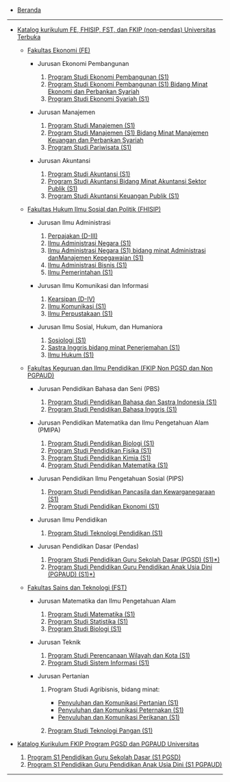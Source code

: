 - [Beranda](/README.md)

***

- [Katalog kurikulum FE, FHISIP, FST, dan FKIP (non-pendas) Universitas Terbuka](/katalog-non-pendas.md)
  - [Fakultas Ekonomi (FE)](/FE/README.md)

    - Jurusan Ekonomi Pembangunan

      1. [Program Studi Ekonomi Pembangunan (S1)](/FE/ekonomi-pembangunan-s1.md)
      2. [Program Studi Ekonomi Pembangunan (S1) Bidang Minat Ekonomi dan Perbankan Syariah](/FE/ekonomi-pembangunan-s1-bidang-minat-ekonomi-dan-perbankan-syariah.md)
      3. [Program Studi Ekonomi Syariah (S1)](/FE/ekonomi-syariah-s1.md)

    - Jurusan Manajemen

      1. [Program Studi Manajemen (S1)](/FE/manajemen-s1.md)
      2. [Program Studi Manajemen (S1) Bidang Minat Manajemen Keuangan dan Perbankan Syariah](/FE/manajemen-s1-bidang-minat-manajemen-keuangan-dan-perbankan-syariah.md)
      3. [Program Studi Pariwisata (S1)](/FE/pariwisata-s1.md)

    - Jurusan Akuntansi

      1. [Program Studi Akuntansi (S1)](/FE/akuntansi-s1.md)
      2. [Program Studi Akuntansi Bidang Minat Akuntansi Sektor Publik (S1)](/FE/akuntansi-bidang-minat-akuntansi-sektor-publik-s1.md)
      3. [Program Studi Akuntansi Keuangan Publik (S1)](/FE/akuntansi-keuangan-publik-s1.md)

  - [Fakultas Hukum Ilmu Sosial dan Politik (FHISIP)](/FHISIP/README.md)

    - Jurusan Ilmu Administrasi

      1. [Perpajakan (D-III)](/FHISIP/perpajakan-d-iii.md)
      2. [Ilmu Administrasi Negara (S1)](/FHISIP/ilmu-administrasi-negara-s1.md)
      3. [Ilmu Administrasi Negara (S1) bidang minat Administrasi danManajemen Kepegawaian (S1)](/FHISIP/ilmu-administrasi-negara-s1-bidang-minat-administrasi-dan-manajemen-kepegawaian-s1.md)
      4. [Ilmu Administrasi Bisnis (S1)](/FHISIP/ilmu-administrasi-bisnis-s1.md)
      5. [Ilmu Pemerintahan (S1)](/FHISIP/ilmu-pemerintahan-s1.md)

    - Jurusan Ilmu Komunikasi dan Informasi

      1. [Kearsipan (D-IV)](/FHISIP/kearsipan-d-iv.md)
      2. [Ilmu Komunikasi (S1)](/FHISIP/ilmu-komunikasi-s1.md)
      3. [Ilmu Perpustakaan (S1)](/FHISIP/ilmu-perpustakaan-s1.md)

    - Jurusan Ilmu Sosial, Hukum, dan Humaniora

      1. [Sosiologi (S1)](/FHISIP/sosiologi-s1.md)
      2. [Sastra Inggris bidang minat Penerjemahan (S1)](/FHISIP/sastra-inggris-bidang-minat-penerjemahan-s1.md)
      3. [Ilmu Hukum (S1)](/FHISIP/ilmu-hukum-s1.md)

  - [Fakultas Keguruan dan Ilmu Pendidikan (FKIP Non PGSD dan Non PGPAUD)](/FKIP-non-pendas/README.md)

    - Jurusan Pendidikan Bahasa dan Seni (PBS)

      1. [Program Studi Pendidikan Bahasa dan Sastra Indonesia (S1)](/FKIP-non-pendas/pendidikan-bahasa-dan-sastra-indonesia-s1.md)
      2. [Program Studi Pendidikan Bahasa Inggris (S1)](/FKIP-non-pendas/pendidikan-bahasa-inggris-s1.md)

    - Jurusan Pendidikan Matematika dan Ilmu Pengetahuan Alam (PMIPA)

      1. [Program Studi Pendidikan Biologi (S1)](/FKIP-non-pendas/pendidikan-biologi-s1.md)
      2. [Program Studi Pendidikan Fisika (S1)](/FKIP-non-pendas/pendidikan-fisika-s1.md)
      3. [Program Studi Pendidikan Kimia (S1)](/FKIP-non-pendas/pendidikan-kimia-s1.md)
      4. [Program Studi Pendidikan Matematika (S1)](/FKIP-non-pendas/pendidikan-matematika-s1.md)

    - Jurusan Pendidikan Ilmu Pengetahuan Sosial (PIPS)

      1. [Program Studi Pendidikan Pancasila dan Kewarganegaraan (S1)](/FKIP-non-pendas/pendidikan-pancasila-dan-kewarganegaraan-s1.md)
      2. [Program Studi Pendidikan Ekonomi (S1)](/FKIP-non-pendas/pendidikan-ekonomi-s1.md)

    - Jurusan Ilmu Pendidikan

      1. [Program Studi Teknologi Pendidikan (S1)](/FKIP-non-pendas/program-studi-teknologi-pendidikan-s1.md)

    - Jurusan Pendidikan Dasar (Pendas)

      1. [Program Studi Pendidikan Guru Sekolah Dasar (PGSD) (S1)*)](/FKIP-non-pendas/pendidikan-guru-sekolah-dasar-pgsd-s1.md)
      2. [Program Studi Pendidikan Guru Pendidikan Anak Usia Dini (PGPAUD) (S1)*)](/FKIP-non-pendas/pendidikan-guru-pendidikan-anak-usia-dini-pgpaud-s1.md)

  - [Fakultas Sains dan Teknologi (FST)](/FST/README.md)

    - Jurusan Matematika dan Ilmu Pengetahuan Alam

      1. [Program Studi Matematika (S1)](/FST/program-studi-matematika-s1.md)
      2. [Program Studi Statistika (S1)](/FST/program-studi-statistika-s1.md)
      3. [Program Studi Biologi (S1)](/FST/program-studi-biologi-s1.md)

    - Jurusan Teknik

      1. [Program Studi Perencanaan Wilayah dan Kota (S1)](/FST/program-studi-perencanaan-wilayah-dan-kota-s1.md)
      2. [Program Studi Sistem Informasi (S1)](/FST/program-studi-sistem-informasi-s1.md)

    - Jurusan Pertanian

      1. Program Studi Agribisnis, bidang minat:

         - [Penyuluhan dan Komunikasi Pertanian (S1)](/FST/penyuluhan-dan-komunikasi-pertanian-s1.md)
         - [Penyuluhan dan Komunikasi Peternakan (S1)](/FST/penyuluhan-dan-komunikasi-peternakan-s1.md)
         - [Penyuluhan dan Komunikasi Perikanan (S1)](/FST/penyuluhan-dan-komunikasi-perikanan-s1.md)

      2. [Program Studi Teknologi Pangan (S1)](/FST/program-studi-teknologi-pangan-s1.md)

- [Katalog Kurikulum FKIP Program PGSD dan PGPAUD Universitas](/FKIP-pendas/README.md)

  1. [Program S1 Pendidikan Guru Sekolah Dasar (S1 PGSD)](/FKIP-pendas/s1-pgsd.md)
  2. [Program S1 Pendidikan Guru Pendidikan Anak Usia Dini (S1 PGPAUD)](/FKIP-pendas/s1-pgpaud.md)

***
